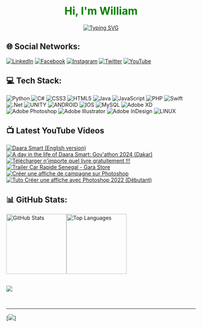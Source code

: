 
<h1 align="center" style="color: green">
    Hi, I'm William
</h1>

<p align="center">
  <a href="https://git.io/typing-svg">
    <img src="https://readme-typing-svg.demolab.com?font=Hack&pause=1000&color=40A92A&background=000000&lines=%E2%80%8E+%24+I'm+your+preferred+GameDev;%E2%80%8E+%24+I'm+your+preferred+Designer%F0%9F%8E%A8;%E2%80%8E+%24+I'm+your+preferred+Developer+%F0%9F%A7%91%F0%9F%8F%BE%E2%80%8D%F0%9F%92%BB+;%E2%80%8E+%24+Always+happy+to+learn+new+things%F0%9F%98%8D%F0%9F%91%8C" alt="Typing SVG" />
  </a>
</p>


## 🌐 Social Networks:
[![LinkedIn](https://img.shields.io/badge/LinkedIn-%230077B5.svg?logo=LinkedIn&logoColor=white)](https://www.linkedin.com/in/ousmanewilliamkebe)
[![Facebook](https://img.shields.io/badge/Facebook-%231877F2.svg?logo=Facebook&logoColor=white)](https://facebook.com/ousmanewilliamkebe) [![Instagram](https://img.shields.io/badge/Instagram-%23E4405F.svg?logo=Instagram&logoColor=white)](https://instagram.com/iamwill_221) [![Twitter](https://img.shields.io/badge/Twitter-%231DA1F2.svg?logo=Twitter&logoColor=white)](https://twitter.com/iamwill_221) [![YouTube](https://img.shields.io/badge/YouTube-%23FF0000.svg?logo=YouTube&logoColor=white)](https://youtube.com/@dkempiresn) 


## 💻 Tech Stack:
![Python](https://img.shields.io/badge/python-3670A0?style=for-the-badge&logo=python&logoColor=ffdd54)
![C#](https://img.shields.io/badge/c%23-%23239120.svg?style=flat&logo=c-sharp&logoColor=white) ![CSS3](https://img.shields.io/badge/css3-%231572B6.svg?style=flat&logo=css3&logoColor=white) ![HTML5](https://img.shields.io/badge/html5-%23E34F26.svg?style=flat&logo=html5&logoColor=white) ![Java](https://img.shields.io/badge/java-%23ED8B00.svg?style=flat&logo=java&logoColor=white) ![JavaScript](https://img.shields.io/badge/javascript-%23323330.svg?style=flat&logo=javascript&logoColor=%23F7DF1E) ![PHP](https://img.shields.io/badge/php-%23777BB4.svg?style=flat&logo=php&logoColor=white) ![Swift](https://img.shields.io/badge/swift-F54A2A?style=flat&logo=swift&logoColor=white) ![.Net](https://img.shields.io/badge/.NET-5C2D91?style=flat&logo=.net&logoColor=white) ![UNITY](https://img.shields.io/badge/Unity-%2320232a.svg?style=flat&logo=unity&logoColor=white) ![ANDROID](https://img.shields.io/badge/android-%2320232a.svg?style=flat&logo=android&logoColor=%a4c639) ![IOS](https://img.shields.io/badge/IOS-%2320232a.svg?style=flat&logo=apple&logoColor=white) ![MySQL](https://img.shields.io/badge/mysql-%2300f.svg?style=flat&logo=mysql&logoColor=white) ![Adobe XD](https://img.shields.io/badge/Adobe%20XD-470137?style=flat&logo=Adobe%20XD&logoColor=#FF61F6) ![Adobe Photoshop](https://img.shields.io/badge/adobephotoshop-%2331A8FF.svg?style=flat&logo=adobephotoshop&logoColor=white) ![Adobe Illustrator](https://img.shields.io/badge/adobeillustrator-%23FF9A00.svg?style=flat&logo=adobeillustrator&logoColor=white) ![Adobe InDesign](https://img.shields.io/badge/Adobe%20InDesign-49021F?style=flat&logo=adobeindesign&logoColor=white) ![LINUX](https://img.shields.io/badge/Linux-FCC624?style=flat&logo=linux&logoColor=black)

## 📺 Latest YouTube Videos


  <!-- BEGIN YOUTUBE-CARDS -->
[![Daara Smart (English version)](https://ytcards.demolab.com/?id=YGaZBe1ui7A&title=Daara+Smart+%28English+version%29&lang=en&timestamp=1735987162&background_color=%230d1117&title_color=%23ffffff&stats_color=%23dedede&max_title_lines=1&width=250&border_radius=5 "Daara Smart (English version)")](https://www.youtube.com/watch?v=YGaZBe1ui7A)
[![A day in the life of Daara Smart: Gov'athon 2024 (Dakar)](https://ytcards.demolab.com/?id=mV9rCqGKqI4&title=A+day+in+the+life+of+Daara+Smart%3A+Gov%27athon+2024+%28Dakar%29&lang=en&timestamp=1735240704&background_color=%230d1117&title_color=%23ffffff&stats_color=%23dedede&max_title_lines=1&width=250&border_radius=5 "A day in the life of Daara Smart: Gov'athon 2024 (Dakar)")](https://www.youtube.com/watch?v=mV9rCqGKqI4)
[![Télécharger n'importe quel livre gratuitement !!!](https://ytcards.demolab.com/?id=pCbNRJKtNbg&title=T%C3%A9l%C3%A9charger+n%27importe+quel+livre+gratuitement+%21%21%21&lang=en&timestamp=1663197783&background_color=%230d1117&title_color=%23ffffff&stats_color=%23dedede&max_title_lines=1&width=250&border_radius=5 "Télécharger n'importe quel livre gratuitement !!!")](https://www.youtube.com/watch?v=pCbNRJKtNbg)
[![Trailer Car Rapide Senegal  - Gara Store](https://ytcards.demolab.com/?id=qsyruqn3FvE&title=Trailer+Car+Rapide+Senegal++-+Gara+Store&lang=en&timestamp=1662076809&background_color=%230d1117&title_color=%23ffffff&stats_color=%23dedede&max_title_lines=1&width=250&border_radius=5 "Trailer Car Rapide Senegal  - Gara Store")](https://www.youtube.com/watch?v=qsyruqn3FvE)
[![Créer une affiche de campagne sur Photoshop](https://ytcards.demolab.com/?id=RusJJN_waE0&title=Cr%C3%A9er+une+affiche+de+campagne+sur+Photoshop&lang=en&timestamp=1659201074&background_color=%230d1117&title_color=%23ffffff&stats_color=%23dedede&max_title_lines=1&width=250&border_radius=5 "Créer une affiche de campagne sur Photoshop")](https://www.youtube.com/watch?v=RusJJN_waE0)
[![Tuto   Créer une affiche avec Photoshop 2022 (Débutant)](https://ytcards.demolab.com/?id=_oglshw_QgE&title=Tuto+++Cr%C3%A9er+une+affiche+avec+Photoshop+2022+%28D%C3%A9butant%29&lang=en&timestamp=1659099438&background_color=%230d1117&title_color=%23ffffff&stats_color=%23dedede&max_title_lines=1&width=250&border_radius=5 "Tuto   Créer une affiche avec Photoshop 2022 (Débutant)")](https://www.youtube.com/watch?v=_oglshw_QgE)
<!-- END YOUTUBE-CARDS -->
  

## 📊 GitHub Stats:
<div style="display: flex;">
  <img src="https://github-readme-stats-five-self-14.vercel.app/api?username=iamwill221&theme=dark&hide_border=false&include_all_commits=false&count_private=false&card_width=360" alt="GitHub Stats" height="160">
  <img src="https://github-readme-stats-five-self-14.vercel.app/api/top-langs/?username=iamwill221&theme=dark&hide_border=false&include_all_commits=false&count_private=false&layout=compact&card_width=360" alt="Top Languages" height="160">
</div>
</br>


![](https://github-readme-streak-stats.herokuapp.com/?user=iamwill221&theme=dark&hide_border=false) 

</br>


---

[![](https://visitcount.itsvg.in/api?id=iamwill221&icon=0&color=1)]

